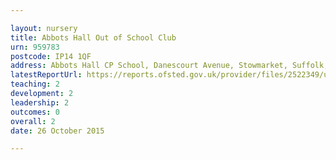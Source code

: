 ```yaml
---

layout: nursery
title: Abbots Hall Out of School Club
urn: 959783
postcode: IP14 1QF
address: Abbots Hall CP School, Danescourt Avenue, Stowmarket, Suffolk, IP14 1QF
latestReportUrl: https://reports.ofsted.gov.uk/provider/files/2522349/urn/959783.pdf
teaching: 2
development: 2
leadership: 2
outcomes: 0
overall: 2
date: 26 October 2015

---
```


